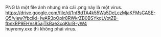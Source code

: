 PNG là một file ảnh nhưng mà cái .png này là một virus. <br>
https://drive.google.com/file/d/1nf8dTA4k55Wa5DeLczMjaKFMsCASE-Q5/view?fbclid=IwAR3pOpIr8RWkrZB0BSYkqLVotZB-fbnkRP9EHVs85ajTkRae3cqKkrB-yW4
<br>
huyremy.exe thì không phải virus.
